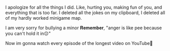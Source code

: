 I apologize for all the things I did. Like, hurting you, making fun of you, and everything that is too far.
I deleted all the jokes on my clipboard, I deleted all of my hardly worked minigame map.

I am very sorry for bullying a minor
𝐑𝐞𝐦𝐞𝐦𝐛𝐞𝐫, "anger is like pee because you can't hold it in😔"

Now im gonna watch every episode of the longest video on YouTube🤑
